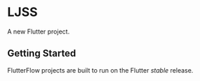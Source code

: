 # LJSS

A new Flutter project.

## Getting Started

FlutterFlow projects are built to run on the Flutter _stable_ release.
